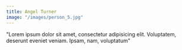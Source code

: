 ```yaml
---
title: Angel Turner
image: "/images/person_5.jpg"
---
```


"Lorem ipsum dolor sit amet, consectetur adipisicing elit. Voluptatem, deserunt eveniet veniam. Ipsam, nam, voluptatum"